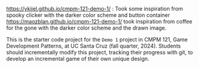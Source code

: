 https://ykijel.github.io/cmpm-121-demo-1/ : Took some inspiration from spooky clicker with the darker color scheme and button container
https://maozblan.github.io/cmpm-121-demo-1/ took inspiration from coffee for the gone with the darker color scheme and the drawn image.

This is the starter code project for the `Demo 1` project in CMPM 121, Game Development Patterns, at UC Santa Cruz (fall quarter, 2024). Students should incrementally modify this project, tracking their progress with git, to develop an incremental game of their own unique design.
